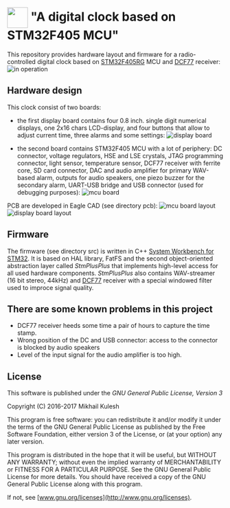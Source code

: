 # <img src="https://github.com/mkulesh/stm32DigitalClock/blob/master/images/stm32_image.png" align="center" height="48" width="48"> "A digital clock based on STM32F405 MCU"

This repository provides hardware layout and firmware for a radio-controlled digital clock based on [STM32F405RG](http://www.st.com/content/st_com/en/products/microcontrollers/stm32-32-bit-arm-cortex-mcus/stm32-high-performance-mcus/stm32f4-series/stm32f405-415/stm32f405rg.html) MCU and [DCF77](https://de.wikipedia.org/wiki/DCF77) receiver:
![in operation](https://github.com/mkulesh/stm32DigitalClock/blob/master/images/in_operation.jpg)

## Hardware design
This clock consist of two boards:
- the first display board contains four 0.8 inch. single digit numerical displays, one 2x16 chars LCD-display, and four buttons that allow to adjust current time, three alarms and some settings:
![display board](https://github.com/mkulesh/stm32DigitalClock/blob/master/images/display_board1.jpg)

- the second board contains STM32F405 MCU with a lot of periphery: DC connector, voltage regulators, HSE and LSE crystals, JTAG programming connector, light sensor, temperature sensor, DCF77 receiver with ferrite core, SD card connector, DAC and audio amplifier for primary WAV-based alarm, outputs for audio speakers, one piezo buzzer for the secondary alarm, UART-USB bridge and USB connector (used for debugging purposes):
![mcu board](https://github.com/mkulesh/stm32DigitalClock/blob/master/images/mcu_board2.jpg)

PCB are developed in Eagle CAD (see directory pcb):
![mcu board layout](https://github.com/mkulesh/stm32DigitalClock/blob/master/images/mcu_board0.png)
![display board layout](https://github.com/mkulesh/stm32DigitalClock/blob/master/images/display_board0.png)

## Firmware
The firmware (see directory src) is written in C++ [System Workbench for STM32](http://www.st.com/en/development-tools/sw4stm32.html). It is based on HAL library, FatFS and the second object-oriented abstraction layer called *StmPlusPlus* that implements high-level access for all used hardware components. *StmPlusPlus* also contains WAV-streamer (16 bit stereo, 44kHz) and [DCF77](https://de.wikipedia.org/wiki/DCF77) receiver with a special windowed filter used to improce signal quality.

## There are some known problems in this project
- DCF77 receiver heeds some time a pair of hours to capture the time stamp. 
- Wrong position of the DC and USB connector: access to the connector is blocked by audio speakers
- Level of the input signal for the audio amplifier is too high. 

## License

This software is published under the *GNU General Public License, Version 3*

Copyright (C) 2016-2017 Mikhail Kulesh

This program is free software: you can redistribute it and/or modify it under the terms of the GNU General Public License as published by the Free Software Foundation, either version 3 of the License, or (at your option) any later version.

This program is distributed in the hope that it will be useful, but WITHOUT ANY WARRANTY; without even the implied warranty of MERCHANTABILITY or FITNESS FOR A PARTICULAR PURPOSE.  See the GNU General Public License for more details. You should have received a copy of the GNU General Public License along with this program.

If not, see [www.gnu.org/licenses](http://www.gnu.org/licenses).
